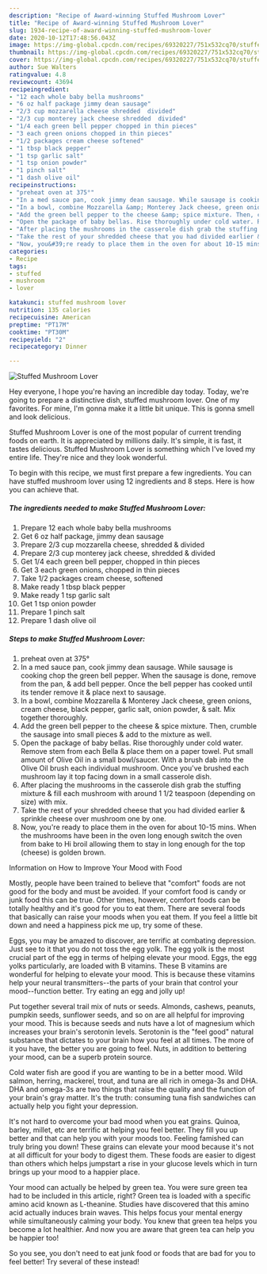 ```yaml
---
description: "Recipe of Award-winning Stuffed Mushroom Lover"
title: "Recipe of Award-winning Stuffed Mushroom Lover"
slug: 1934-recipe-of-award-winning-stuffed-mushroom-lover
date: 2020-10-12T17:48:56.043Z
image: https://img-global.cpcdn.com/recipes/69320227/751x532cq70/stuffed-mushroom-lover-recipe-main-photo.jpg
thumbnail: https://img-global.cpcdn.com/recipes/69320227/751x532cq70/stuffed-mushroom-lover-recipe-main-photo.jpg
cover: https://img-global.cpcdn.com/recipes/69320227/751x532cq70/stuffed-mushroom-lover-recipe-main-photo.jpg
author: Sue Walters
ratingvalue: 4.8
reviewcount: 43694
recipeingredient:
- "12 each whole baby bella mushrooms"
- "6 oz half package jimmy dean sausage"
- "2/3 cup mozzarella cheese shredded  divided"
- "2/3 cup monterey jack cheese shredded  divided"
- "1/4 each green bell pepper chopped in thin pieces"
- "3 each green onions chopped in thin pieces"
- "1/2 packages cream cheese softened"
- "1 tbsp black pepper"
- "1 tsp garlic salt"
- "1 tsp onion powder"
- "1 pinch salt"
- "1 dash olive oil"
recipeinstructions:
- "preheat oven at 375°"
- "In a med sauce pan, cook jimmy dean sausage. While sausage is cooking chop the green bell pepper. When the sausage is done, remove from the pan, &amp; add bell pepper. Once the bell pepper has cooked until its tender remove it &amp; place next to sausage."
- "In a bowl, combine Mozzarella &amp; Monterey Jack cheese, green onions, cream cheese, black pepper, garlic salt, onion powder, &amp; salt. Mix together thoroughly."
- "Add the green bell pepper to the cheese &amp; spice mixture. Then, crumble the sausage into small pieces &amp; add to the mixture as well."
- "Open the package of baby bellas. Rise thoroughly under cold water. Remove stem from each Bella &amp; place them on a paper towel. Put small amount of Olive Oil in a small bowl/saucer. With a brush dab into the Olive Oil brush each individual mushroom. Once you&#39;ve brushed each mushroom lay it top facing down in a small casserole dish."
- "After placing the mushrooms in the casserole dish grab the stuffing mixture &amp; fill each mushroom with around 1 1/2 teaspoon (depending on size) with mix."
- "Take the rest of your shredded cheese that you had divided earlier &amp; sprinkle cheese over mushroom one by one."
- "Now, you&#39;re ready to place them in the oven for about 10-15 mins. When the mushrooms have been in the oven long enough switch the oven from bake to Hi broil allowing them to stay in long enough for the top (cheese) is golden brown."
categories:
- Recipe
tags:
- stuffed
- mushroom
- lover

katakunci: stuffed mushroom lover 
nutrition: 135 calories
recipecuisine: American
preptime: "PT17M"
cooktime: "PT30M"
recipeyield: "2"
recipecategory: Dinner

---
```



![Stuffed Mushroom Lover](https://img-global.cpcdn.com/recipes/69320227/751x532cq70/stuffed-mushroom-lover-recipe-main-photo.jpg)

Hey everyone, I hope you're having an incredible day today. Today, we're going to prepare a distinctive dish, stuffed mushroom lover. One of my favorites. For mine, I'm gonna make it a little bit unique. This is gonna smell and look delicious.



Stuffed Mushroom Lover is one of the most popular of current trending foods on earth. It is appreciated by millions daily. It's simple, it is fast, it tastes delicious. Stuffed Mushroom Lover is something which I've loved my entire life. They're nice and they look wonderful.


To begin with this recipe, we must first prepare a few ingredients. You can have stuffed mushroom lover using 12 ingredients and 8 steps. Here is how you can achieve that.

<!--inarticleads1-->

##### The ingredients needed to make Stuffed Mushroom Lover:

1. Prepare 12 each whole baby bella mushrooms
1. Get 6 oz half package, jimmy dean sausage
1. Prepare 2/3 cup mozzarella cheese, shredded &amp; divided
1. Prepare 2/3 cup monterey jack cheese, shredded &amp; divided
1. Get 1/4 each green bell pepper, chopped in thin pieces
1. Get 3 each green onions, chopped in thin pieces
1. Take 1/2 packages cream cheese, softened
1. Make ready 1 tbsp black pepper
1. Make ready 1 tsp garlic salt
1. Get 1 tsp onion powder
1. Prepare 1 pinch salt
1. Prepare 1 dash olive oil




<!--inarticleads2-->

##### Steps to make Stuffed Mushroom Lover:

1. preheat oven at 375°
1. In a med sauce pan, cook jimmy dean sausage. While sausage is cooking chop the green bell pepper. When the sausage is done, remove from the pan, &amp; add bell pepper. Once the bell pepper has cooked until its tender remove it &amp; place next to sausage.
1. In a bowl, combine Mozzarella &amp; Monterey Jack cheese, green onions, cream cheese, black pepper, garlic salt, onion powder, &amp; salt. Mix together thoroughly.
1. Add the green bell pepper to the cheese &amp; spice mixture. Then, crumble the sausage into small pieces &amp; add to the mixture as well.
1. Open the package of baby bellas. Rise thoroughly under cold water. Remove stem from each Bella &amp; place them on a paper towel. Put small amount of Olive Oil in a small bowl/saucer. With a brush dab into the Olive Oil brush each individual mushroom. Once you&#39;ve brushed each mushroom lay it top facing down in a small casserole dish.
1. After placing the mushrooms in the casserole dish grab the stuffing mixture &amp; fill each mushroom with around 1 1/2 teaspoon (depending on size) with mix.
1. Take the rest of your shredded cheese that you had divided earlier &amp; sprinkle cheese over mushroom one by one.
1. Now, you&#39;re ready to place them in the oven for about 10-15 mins. When the mushrooms have been in the oven long enough switch the oven from bake to Hi broil allowing them to stay in long enough for the top (cheese) is golden brown.




Information on How to Improve Your Mood with Food


Mostly, people have been trained to believe that "comfort" foods are not good for the body and must be avoided. If your comfort food is candy or junk food this can be true. Other times, however, comfort foods can be totally healthy and it's good for you to eat them. There are several foods that basically can raise your moods when you eat them. If you feel a little bit down and need a happiness pick me up, try some of these.

Eggs, you may be amazed to discover, are terrific at combating depression. Just see to it that you do not toss the egg yolk. The egg yolk is the most crucial part of the egg in terms of helping elevate your mood. Eggs, the egg yolks particularly, are loaded with B vitamins. These B vitamins are wonderful for helping to elevate your mood. This is because these vitamins help your neural transmitters--the parts of your brain that control your mood--function better. Try eating an egg and jolly up!

Put together several trail mix of nuts or seeds. Almonds, cashews, peanuts, pumpkin seeds, sunflower seeds, and so on are all helpful for improving your mood. This is because seeds and nuts have a lot of magnesium which increases your brain's serotonin levels. Serotonin is the "feel good" natural substance that dictates to your brain how you feel at all times. The more of it you have, the better you are going to feel. Nuts, in addition to bettering your mood, can be a superb protein source.

Cold water fish are good if you are wanting to be in a better mood. Wild salmon, herring, mackerel, trout, and tuna are all rich in omega-3s and DHA. DHA and omega-3s are two things that raise the quality and the function of your brain's gray matter. It's the truth: consuming tuna fish sandwiches can actually help you fight your depression. 

It's not hard to overcome your bad mood when you eat grains. Quinoa, barley, millet, etc are terrific at helping you feel better. They fill you up better and that can help you with your moods too. Feeling famished can truly bring you down! These grains can elevate your mood because it's not at all difficult for your body to digest them. These foods are easier to digest than others which helps jumpstart a rise in your glucose levels which in turn brings up your mood to a happier place.

Your mood can actually be helped by green tea. You were sure green tea had to be included in this article, right? Green tea is loaded with a specific amino acid known as L-theanine. Studies have discovered that this amino acid actually induces brain waves. This helps focus your mental energy while simultaneously calming your body. You knew that green tea helps you become a lot healthier. And now you are aware that green tea can help you be happier too!

So you see, you don't need to eat junk food or foods that are bad for you to feel better! Try several of these instead!

